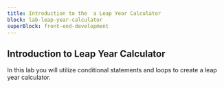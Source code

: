 ```yaml
---
title: Introduction to the  a Leap Year Calculator
block: lab-leap-year-calculator
superBlock: front-end-development
---
```


## Introduction to Leap Year Calculator

In this lab you will utilize conditional statements and loops to create a leap year calculator.
